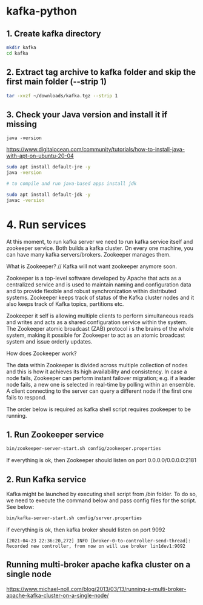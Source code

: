 # kafka-python
 


## 1. Create kafka directory

```bash
mkdir kafka
cd kafka
```
## 2. Extract tag archive to kafka folder and skip the first main folder (--strip 1)

```bash
tar -xvzf ~/downloads/kafka.tgz --strip 1
```
## 3. Check your Java version and install it if missing

`java -version`

https://www.digitalocean.com/community/tutorials/how-to-install-java-with-apt-on-ubuntu-20-04

```bash
sudo apt install default-jre -y
java -version

# to compile and run java-based apps install jdk

sudo apt install default-jdk -y
javac -version
```
# 4. Run services

At this moment, to run kafka server we need to run kafka service itself and zookeeper service. Both builds a kafka cluster. On every one machine, you can have many kafka servers/brokers. Zookeeper manages them.

What is Zookeeper? // Kafka will not want zookeeper anymore soon.

Zookeeper is a top-level software developed by Apache that acts as a centralized service and is used to maintain naming and configuration data and to provide flexible and robust synchronization within distributed systems. Zookeeper keeps track of status of the Kafka cluster nodes and it also keeps track of Kafka topics, partitions etc.

Zookeeper it self is allowing multiple clients to perform simultaneous reads and writes and acts as a shared configuration service within the system. The Zookeeper atomic broadcast (ZAB) protocol i s the brains of the whole system, making it possible for Zookeeper to act as an atomic broadcast system and issue orderly updates.

How does Zookeeper work?

The data within Zookeeper is divided across multiple collection of nodes and this is how it achieves its high availability and consistency. In case a node fails, Zookeeper can perform instant failover migration; e.g. if a leader node fails, a new one is selected in real-time by polling within an ensemble. A client connecting to the server can query a different node if the first one fails to respond.


The order below is required as kafka shell script requires zookeeper to be running.

## 1. Run Zookeeper service

```bash
bin/zookeeper-server-start.sh config/zookeeper.properties
```
If everything is ok, then Zookeeper should listen on port 0.0.0.0/0.0.0.0:2181

## 2. Run Kafka service

Kafka might be launched by executing shell script from /bin folder. To do so, we need to execute the command below and pass config files for the script. See below:
```bash
bin/kafka-server-start.sh config/server.properties
```
if everything is ok, then kafka broker should listen on port 9092

```
[2021-04-23 22:36:20,272] INFO [broker-0-to-controller-send-thread]: Recorded new controller, from now on will use broker lin1dev1:9092
```

## Running multi-broker apache kafka cluster on a single node

https://www.michael-noll.com/blog/2013/03/13/running-a-multi-broker-apache-kafka-cluster-on-a-single-node/

